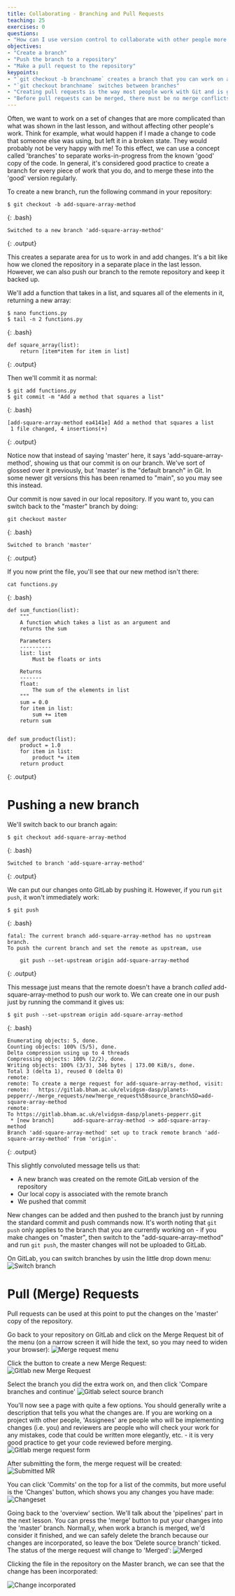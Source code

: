 ```yaml
---
title: Collaborating - Branching and Pull Requests
teaching: 25
exercises: 0
questions:
- "How can I use version control to collaborate with other people more effectively?"
objectives:
- "Create a branch"
- "Push the branch to a repository"
- "Make a pull request to the repository"
keypoints:
- "`git checkout -b branchname` creates a branch that you can work on a set of changes"
- "`git checkout branchname` switches between branches"
- "Creating pull requests is the way most people work with Git and is good practice"
- "Before pull requests can be merged, there must be no merge conflicts"
---
```


Often, we want to work on a set of changes that are more complicated than what was shown in the last lesson, and without affecting other people's work. Think for example, what would happen if I made a change to code that someone else was using, but left it in a broken state. They would probably not be very happy with me! To this effect, we can use a concept called 'branches' to separate works-in-progress from the known 'good' copy of the code. In general, it's considered good practice to create a branch for every piece of work that you do, and to merge these into the 'good' version regularly.

To create a new branch, run the following command in your repository:
 
~~~
$ git checkout -b add-square-array-method
~~~
{: .bash}
~~~
Switched to a new branch 'add-square-array-method'
~~~
{: .output}

This creates a separate area for us to work in and add changes. It's a bit like how we cloned the repository in a separate place in the last lesson. However, we can also push our branch to the remote repository and keep it backed up.

We'll add a function that takes in a list, and squares all of the elements in it, returning a new array:
~~~
$ nano functions.py
$ tail -n 2 functions.py
~~~
{: .bash}

~~~
def square_array(list):
    return [item*item for item in list]
~~~
{: .output}

Then we'll commit it as normal:
~~~
$ git add functions.py
$ git commit -m "Add a method that squares a list"
~~~
{: .bash}

~~~
[add-square-array-method ea4141e] Add a method that squares a list
 1 file changed, 4 insertions(+)
~~~
{: .output}

Notice now that instead of saying 'master' here, it says 'add-square-array-method', showing us that our commit is on our branch. We've sort of glossed over it previously, but 'master' is the "default branch" in Git. In some newer git versions this has been renamed to "main", so you may see this instead.

Our commit is now saved in our local repository. If you want to, you can switch back to the "master" branch by doing:

~~~
git checkout master
~~~
{: .bash}
~~~
Switched to branch 'master'
~~~
{: .output}

If you now print the file, you'll see that our new method isn't there:

~~~
cat functions.py
~~~
{: .bash}
~~~
def sum_function(list):
    """
    A function which takes a list as an argument and
    returns the sum

    Parameters
    ----------
    list: list
        Must be floats or ints

    Returns
    -------
    float:
        The sum of the elements in list
    """
    sum = 0.0
    for item in list:
        sum += item
    return sum


def sum_product(list):
    product = 1.0
    for item in list:
        product *= item
    return product
~~~
{: .output}

# Pushing a new branch

We'll switch back to our branch again:
~~~
$ git checkout add-square-array-method
~~~
{: .bash}
~~~
Switched to branch 'add-square-array-method'
~~~
{: .output}

We can put our changes onto GitLab by pushing it. However, if you run `git push`, it won't immediately work:

~~~
$ git push
~~~
{: .bash}
~~~
fatal: The current branch add-square-array-method has no upstream branch.
To push the current branch and set the remote as upstream, use

    git push --set-upstream origin add-square-array-method
~~~
{: .output}

This message just means that the remote doesn't have a branch *called* add-square-array-method to push our work to. We can create one in our push just by running the command it gives us:

~~~
$ git push --set-upstream origin add-square-array-method
~~~
{: .bash}
~~~
Enumerating objects: 5, done.
Counting objects: 100% (5/5), done.
Delta compression using up to 4 threads
Compressing objects: 100% (2/2), done.
Writing objects: 100% (3/3), 346 bytes | 173.00 KiB/s, done.
Total 3 (delta 1), reused 0 (delta 0)
remote:
remote: To create a merge request for add-square-array-method, visit:
remote:   https://gitlab.bham.ac.uk/elvidgsm-dasp/planets-pepperr/-/merge_requests/new?merge_request%5Bsource_branch%5D=add-square-array-method
remote:
To https://gitlab.bham.ac.uk/elvidgsm-dasp/planets-pepperr.git
 * [new branch]      add-square-array-method -> add-square-array-method
Branch 'add-square-array-method' set up to track remote branch 'add-square-array-method' from 'origin'.
~~~
{: .output}

This slightly convoluted message tells us that:
 
* A new branch was created on the remote GitLab version of the repository
* Our local copy is associated with the remote branch
* We pushed that commit

New changes can be added and then pushed to the branch just by running the standard commit and push commands now. It's worth noting that `git push` only applies to the branch that you are currently working on - if you make changes on "master", then switch to the "add-square-array-method" and run `git push`, the master changes will not be uploaded to GitLab.

On GitLab, you can switch branches by usin the little drop down menu:
![Switch branch](../fig/gitlab-switch-branch.png)

# Pull (Merge) Requests

Pull requests can be used at this point to put the changes on the 'master' copy of the repository.

Go back to your repository on GitLab and click on the Merge Request bit of the menu (on a narrow screen it will hide the text, so you may need to widen your browser):
![Merge request menu](../fig/gitlab-mr-menu.png)

Click the button to create a new Merge Request:
![Gitlab new Merge Request](../fig/gitlab-new-mr.png)

Select the branch you did the extra work on, and then click 'Compare branches and continue'
![Gitlab select source branch](../fig/gitlab-select-source-branch.png)

You'll now see a page with quite a few options. You should generally write a description that tells you what the changes are. If you are working on a project with other people, 'Assignees' are people who will be implementing changes (i.e. you) and reviewers are people who will check your work for any mistakes, code that could be written more elegantly, etc. - it is very good practice to get your code reviewed before merging. 
![Gitlab merge request form](../fig/gitlab-create-mr-form.png)

After submitting the form, the merge request will be created:
![Submitted MR](../fig/gitlab-submitted-mr.png) 

You can click 'Commits' on the top for a list of the commits, but more useful is the 'Changes' button, which shows you any changes you have made:
![Changeset](../fig/gitlab-mr-changeset.png) 


Going back to the 'overview' section. We'll talk about the 'pipelines' part in the next lesson. You can press the 'merge' button to put your changes into the 'master' branch. Normall,y, when work a branch is merged, we'd consider it finished, and we can safely delete the branch because our changes are incorporated, so leave the box 'Delete source branch' ticked. The status of the merge request will change to 'Merged':
![Merged](../fig/gitlab-merged.png)

Clicking the file in the repository on the Master branch, we can see that the change has been incorporated:

![Change incorporated](../fig/gitlab-change-incorporated.png)
